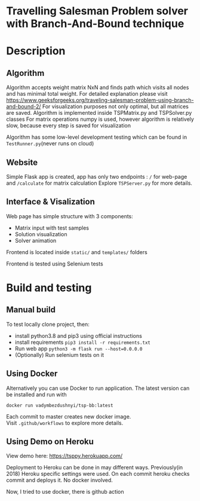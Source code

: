 # Travelling Salesman Problem solver with Branch-And-Bound technique

# Description
## Algorithm

Algorithm accepts weight matrix NxN and finds path which visits all nodes and has minimal total weight.
For detailed explanation please visit https://www.geeksforgeeks.org/traveling-salesman-problem-using-branch-and-bound-2/
For visualization purposes not only optimal, but all matrices are saved.
Algorithm is implemented inside TSPMatrix.py and TSPSolver.py classes 
For matrix operations numpy is used, however algorithm is relatively slow, because every step is saved for visualization

Algorithm has some low-level development testing which can be found in `TestRunner.py`(never runs on cloud)

## Website
Simple Flask app is created, app has only two endpoints : `/` for web-page and `/calculate` for matrix calculation
Explore `TSPServer.py` for more details.

## Interface & Visalization

Web page has simple structure with 3 components:
- Matrix input with test samples
- Solution visualization
- Solver animation

Frontend is located inside `static/` and `templates/` folders

Frontend is tested using Selenium tests


# Build and testing
## Manual build

To test locally clone project, then:
- install python3.8 and pip3 using official instructions
- install requirements `pip3 install -r requirements.txt` 
- Run web app `python3 -m flask run --host=0.0.0.0`
- (Optionally) Run selenium tests on it

## Using Docker

Alternatively you can use Docker to run application.
The latest version can be installed and run with
```
docker run vadymbezdushnyi/tsp-bb:latest
```

Each commit to master creates new docker image.  
Visit `.github/workflows` to explore more details.  

## Using Demo on Heroku
View demo here: https://tsppy.herokuapp.com/

Deployment to Heroku can be done in may different ways.
Previously(in 2018) Heroku specific settings were used. On each commit heroku checks commit and deploys it. 
No docker involved.

Now, I tried to use docker, there is github action   